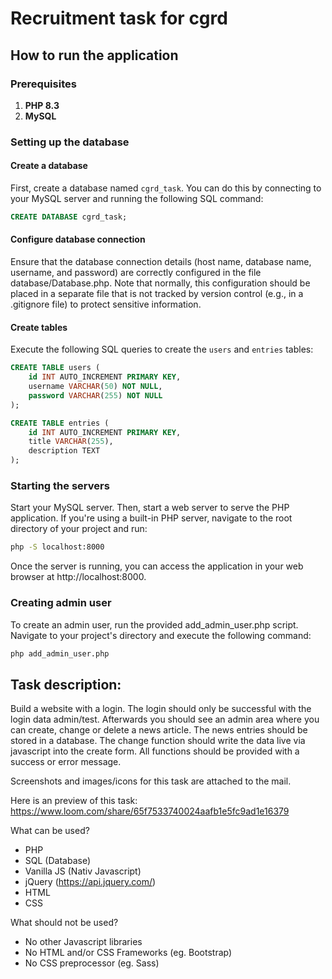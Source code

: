 # Recruitment task for **cgrd**

## How to run the application

### Prerequisites
1. **PHP 8.3**
2. **MySQL**

### Setting up the database

#### Create a database

First, create a database named `cgrd_task`. You can do this by connecting to your MySQL server and running the following SQL command:

```sql
CREATE DATABASE cgrd_task;
```

#### Configure database connection

Ensure that the database connection details (host name, database name, username, and password) are correctly configured in the file database/Database.php. Note that normally, this configuration should be placed in a separate file that is not tracked by version control (e.g., in a .gitignore file) to protect sensitive information.


#### Create tables

Execute the following SQL queries to create the `users` and `entries` tables:

```sql
CREATE TABLE users (
    id INT AUTO_INCREMENT PRIMARY KEY,
    username VARCHAR(50) NOT NULL,
    password VARCHAR(255) NOT NULL
);

CREATE TABLE entries (
    id INT AUTO_INCREMENT PRIMARY KEY,
    title VARCHAR(255),
    description TEXT
);
```

### Starting the servers

Start your MySQL server. Then, start a web server to serve the PHP application. If you're using a built-in PHP server, navigate to the root directory of your project and run:

```bash
php -S localhost:8000
```

Once the server is running, you can access the application in your web browser at http://localhost:8000.

### Creating admin user

To create an admin user, run the provided add_admin_user.php script. Navigate to your project's directory and execute the following command:

```bash
php add_admin_user.php
```

## Task description:
Build a website with a login. The login should only be successful with the login data admin/test. Afterwards you should see an admin area where you can create, change or delete a news article. The news entries should be stored in a database. The change function should write the data live via javascript into the create form. All functions should be provided with a success or error message.

Screenshots and images/icons for this task are attached to the mail.

Here is an preview of this task: https://www.loom.com/share/65f7533740024aafb1e5fc9ad1e16379

What can be used?
- PHP
- SQL (Database)
- Vanilla JS (Nativ Javascript) 
- jQuery (https://api.jquery.com/) 
- HTML 
- CSS 

What should not be used?
- No other Javascript libraries
- No HTML and/or CSS Frameworks (eg. Bootstrap)
- No CSS preprocessor (eg. Sass)
